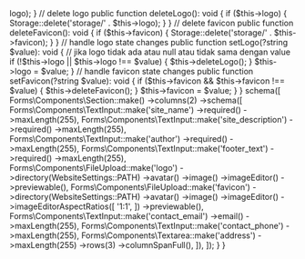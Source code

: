 <?php

namespace App\Settings;

use Illuminate\Support\Facades\Storage;
use Spatie\LaravelSettings\Settings;

class WebsiteSettings extends Settings
{
    const PATH = 'settings';
    
    public string $site_name;
    public string $site_description;
    public string $author;
    public string $footer_text;
    public ?string $logo;
    public ?string $favicon;
    public ?string $contact_email;
    public ?string $contact_phone;
    public ?string $address;

    public static function group(): string
    {
        return 'website';
    }

    // get the logo path
    public function getLogoPath(): string
    {
        return asset('storage/' . $this->logo);
    }

    // delete logo
    public function deleteLogo(): void
    {
        if ($this->logo) {
            Storage::delete('storage/' . $this->logo);
        }
    }

    // delete favicon
    public function deleteFavicon(): void
    {
        if ($this->favicon) {
            Storage::delete('storage/' . $this->favicon);
        }
    }

    // handle logo state changes
    public function setLogo(?string $value): void
    {
        // jika logo tidak ada atau null atau tidak sama dengan value
        if (!$this->logo || $this->logo !== $value) {
            $this->deleteLogo();
        }
        $this->logo = $value;
    }

    // handle favicon state changes
    public function setFavicon(?string $value): void
    {
        if ($this->favicon && $this->favicon !== $value) {
            $this->deleteFavicon();
        }
        $this->favicon = $value;
    }
}



<?php

namespace App\Filament\Auth\Pages;

use App\Settings\WebsiteSettings;
use Filament\Forms;
use Filament\Forms\Form;
use Filament\Pages\SettingsPage;

class ManageWebsite extends SettingsPage
{
    protected static ?string $navigationIcon = 'heroicon-o-cog-6-tooth';

    protected static string $settings = WebsiteSettings::class;

    protected static ?string $navigationGroup = 'Settings';

    public function form(Form $form): Form
    {
        return $form
            ->schema([
                Forms\Components\Section::make()
                    ->columns(2)
                    ->schema([
                        Forms\Components\TextInput::make('site_name')
                            ->required()
                            ->maxLength(255),
                        Forms\Components\TextInput::make('site_description')
                            ->required()
                            ->maxLength(255),
                        Forms\Components\TextInput::make('author')
                            ->required()
                            ->maxLength(255),
                        Forms\Components\TextInput::make('footer_text')
                            ->required()
                            ->maxLength(255),
                        Forms\Components\FileUpload::make('logo')
                            ->directory(WebsiteSettings::PATH)
                            ->avatar()
                            ->image()
                            ->imageEditor()
                            ->previewable(),
                        Forms\Components\FileUpload::make('favicon')
                            ->directory(WebsiteSettings::PATH)
                            ->avatar()
                            ->image()
                            ->imageEditor()
                            ->imageEditorAspectRatios([
                                '1:1',
                            ])
                            ->previewable(),
                        Forms\Components\TextInput::make('contact_email')
                            ->email()
                            ->maxLength(255),
                        Forms\Components\TextInput::make('contact_phone')
                            ->maxLength(255),
                        Forms\Components\Textarea::make('address')
                            ->maxLength(255)
                            ->rows(3)
                            ->columnSpanFull(),
                    ]),
            ]);
    }
}
